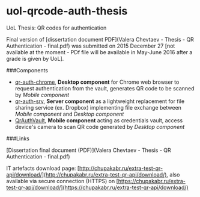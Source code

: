 # uol-qrcode-auth-thesis
UoL Thesis: QR codes for authentication

Final version of [dissertation document PDF](Valera Chevtaev - Thesis - QR Authentication - final.pdf) was submitted on 2015 December 27 [not available at the moment - PDf file will be available in May-June 2016 after a grade is given by UoL].

###Components

- [qr-auth-chrome](qr-auth-chrome), **Desktop component** for Chrome web browser to request authentication from the vault, generates QR code to be scanned by *Mobile component*
- [qr-auth-srv](qr-auth-srv), **Server component** as a lightweight replacement for file sharing service (ex. Dropbox) implementing file exchange between *Mobile component* and *Desktop component*
- [QrAuthVault](QrAuthVault), **Mobile component** acting as credentials vault, access device's camera to scan QR code generated by *Desktop component*

###Links

[Dissertation final document (PDF)](Valera Chevtaev - Thesis - QR Authentication - final.pdf)

IT artefacts download page: [http://chupakabr.ru/extra-test-qr-api/download/](http://chupakabr.ru/extra-test-qr-api/download/), also available via secure connection (HTTPS) on [https://chupakabr.ru/extra-test-qr-api/download/](https://chupakabr.ru/extra-test-qr-api/download/)